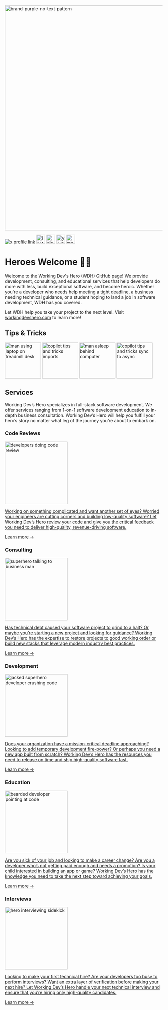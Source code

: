 <img alt="brand-purple-no-text-pattern" width="720px" src="https://github.com/workingdevshero/.github/assets/2646053/cfb5cbfb-6e61-40f7-9fa0-3c3f41a15fa2">

<a href="https://x.com/workingdevshero"><img src="https://img.shields.io/badge/X-000000?style=for-the-badge&logo=x&logoColor=white" heigtht="28px" alt="x profile link"></a>
<a href="https://instagram.com/workingdevshero"><img src="https://img.shields.io/badge/Instagram-E4405F?style=for-the-badge&logo=instagram&logoColor=white" alt="instagram profile link" height="28px"></a>
<a href="https://discord.gg/K4KjjRV5ve"><img src="https://img.shields.io/badge/Discord-7289DA?style=for-the-badge&logo=discord&logoColor=white" alt="discord server link" height="28px"></a>
<a href="https://youtube.com/c/workingdevshero"><img src="https://img.shields.io/badge/YouTube-FF0000?style=for-the-badge&logo=youtube&logoColor=white" alt="youtube channel link" height="28px"></a>
<a href="https://medium.com/@workingdevshero"><img src="https://img.shields.io/badge/Medium-12100E?style=for-the-badge&logo=medium&logoColor=white" alt="medium profile link" height="28px"></a>

# Heroes Welcome 🦸‍♂️

Welcome to the Working Dev's Hero (WDH) GitHub page! We provide development, consulting, and educational services that help developers do more with less, build exceptional software, and become heroic. Whether you're a developer who needs help meeting a tight deadline, a business needing technical guidance, or a student hoping to land a job in software development, WDH has you covered. 

Let WDH help you take your project to the next level. Visit [workingdevshero.com](https://workingdevshero.com) to learn more!

## Tips & Tricks

<a href="https://workingdevshero.com/productivity-power-ups-treadmill-desk/"><img src="https://github.com/workingdevshero/.github/assets/2646053/15429060-9a21-46c1-835c-e166670de13a" height="115px" alt="man using laptop on treadmill desk"></a> 
<a href="https://workingdevshero.com/copilot-shorts-imports/"><img src="https://github.com/workingdevshero/.github/assets/2646053/15b43e02-775a-43ec-875a-8551df887977" height="115px" alt="copilot tips and tricks imports"></a> 
<a href="https://workingdevshero.com/productivity-power-ups-co2-monitoring/"><img src="https://github.com/workingdevshero/.github/assets/2646053/c17f8b47-bc5a-49c1-a71e-10d043708a28" height="115px" alt="man asleep behind computer"></a> 
<a href="https://workingdevshero.com/copilot-tips-sync-async/"><img src="https://github.com/workingdevshero/.github/assets/2646053/788bd2f5-89a3-4377-a65a-dd8d48e5c78a" height="115px" alt="copilot tips and tricks sync to async"></a>

## Services

Working Dev’s Hero specializes in full-stack software development. We offer services ranging from 1-on-1 software development education to in-depth business consultation. Working Dev’s Hero will help you fulfill your hero’s story no matter what leg of the journey you’re about to embark on.

### Code Reviews

<a href="https://workingdevshero.com/code-reviews/"><img src="https://github.com/workingdevshero/.github/assets/2646053/aa446dff-6715-4e41-8c52-6333bc933381" width="200px" alt="developers doing code review">

Working on something complicated and want another set of eyes? Worried your engineers are cutting corners and building low-quality software? Let Working Dev’s Hero review your code and give you the critical feedback you need to deliver high-quality, revenue-driving software.

[Learn more →](https://workingdevshero.com/code-reviews/)

### Consulting

<a href="https://workingdevshero.com/consulting/"><img src="https://github.com/workingdevshero/.github/assets/2646053/fa46226b-d8b7-4b69-82fc-19c178872a44" width="200px" alt="superhero talking to business man">

Has technical debt caused your software project to grind to a halt? Or maybe you’re starting a new project and looking for guidance? Working Dev’s Hero has the expertise to restore projects to good working order or build new stacks that leverage modern industry best practices.

[Learn more →](https://workingdevshero.com/consulting/)

### Development

<a href="https://workingdevshero.com/development/"><img src="https://github.com/workingdevshero/.github/assets/2646053/a135848d-c06b-4f0e-ab0e-a64042e77228" width="200px" alt="jacked superhero developer crushing code">

Does your organization have a mission-critical deadline approaching? Looking to add temporary development fire-power? Or perhaps you need a new app built from scratch? Working Dev’s Hero has the resources you need to release on time and ship high-quality software fast.

[Learn more →](https://workingdevshero.com/development/)

### Education

<a href="https://workingdevshero.com/education/"><img src="https://github.com/workingdevshero/.github/assets/2646053/00c00bf9-bd2b-48f8-83b2-010c7f04dc67" width="200px" alt="bearded developer pointing at code">

Are you sick of your job and looking to make a career change? Are you a developer who’s not getting paid enough and needs a promotion? Is your child interested in building an app or game? Working Dev’s Hero has the knowledge you need to take the next step toward achieving your goals.

[Learn more →](https://workingdevshero.com/education/)

### Interviews

<a href="https://workingdevshero.com/interviews/"><img src="https://github.com/workingdevshero/.github/assets/2646053/a21f24be-8065-4b74-85fe-cce4efafc9c1" width="200px" alt="hero interviewing sidekick">


Looking to make your first technical hire? Are your developers too busy to perform interviews? Want an extra layer of verification before making your next hire? Let Working Dev’s Hero handle your next technical interview and ensure that you’re hiring only high-quality candidates.

[Learn more →](https://workingdevshero.com/interviews/)
